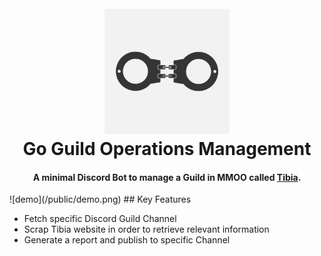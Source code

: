 <h1 align="center">
  <br>
  <img src="/public/ebps-logo.jpg" alt="EBPS" width="200">
  <br>
  Go Guild Operations Management
  <br>
</h1>

<h4 align="center">A minimal Discord Bot to manage a Guild in MMOO called <a href="http://tibia.com" target="_blank">Tibia</a>.</h4>
![demo](/public/demo.png)
## Key Features

* Fetch specific Discord Guild Channel
* Scrap Tibia website in order to retrieve relevant information
* Generate a report and publish to specific Channel

